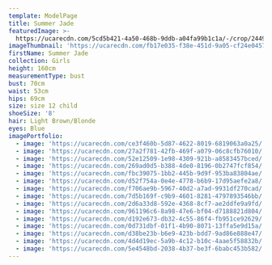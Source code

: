 ```yaml
---
template: ModelPage
title: Summer Jade
featuredImage: >-
  https://ucarecdn.com/5cd5b421-4a50-468b-9ddb-a04fa99b1c1a/-/crop/2449x1267/0,77/-/preview/
imageThumbnail: 'https://ucarecdn.com/fb17e035-f38e-451d-9a05-cf24e0457b42/'
firstName: Summer Jade
collection: Girls
height: 160cm
measurementType: bust
bust: 70cm
waist: 53cm
hips: 69cm
size: size 12 child
shoeSize: '8'
hair: Light Brown/Blonde
eyes: Blue
imagePortfolio:
  - image: 'https://ucarecdn.com/ce3f460b-5d87-4622-8019-6819063a0a25/'
  - image: 'https://ucarecdn.com/27a2f781-42fb-469f-a079-06c8cfb76010/'
  - image: 'https://ucarecdn.com/52e12509-1e98-4309-921b-a8583457bced/'
  - image: 'https://ucarecdn.com/269ad0d5-b388-4de0-8196-0b2747fcf854/'
  - image: 'https://ucarecdn.com/fbc39075-1bb2-445b-9d9f-953ba83804ae/'
  - image: 'https://ucarecdn.com/d52f754a-0e4e-4778-b6b9-17d95aefe2a8/'
  - image: 'https://ucarecdn.com/f706ae9b-5967-40d2-a7ad-9931df270cad/'
  - image: 'https://ucarecdn.com/7d5b169f-c9b9-4601-8281-4797893546bb/'
  - image: 'https://ucarecdn.com/2d6a33d8-592e-4368-8cf7-ae2ddfe9a9fd/'
  - image: 'https://ucarecdn.com/961196c6-8a98-47e6-bf04-d7188821d804/'
  - image: 'https://ucarecdn.com/d192e673-db32-4c55-86f4-fb951ce92629/'
  - image: 'https://ucarecdn.com/0d731dbf-01f1-4b90-8071-13ffa5e9d15a/'
  - image: 'https://ucarecdn.com/d38be23b-b6e9-423b-bdd7-9ad86e888e47/'
  - image: 'https://ucarecdn.com/4d4d19ec-5a9b-4c12-b10c-4aae5f58832b/'
  - image: 'https://ucarecdn.com/5e4548bd-2038-4b37-be3f-6babc453b582/'
---
```


